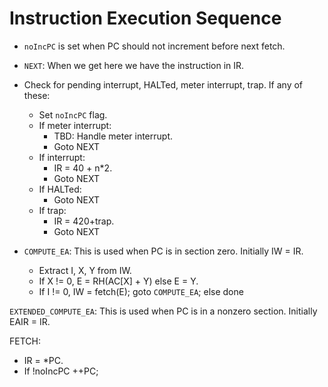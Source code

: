 # Instruction Execution Sequence

* `noIncPC` is set when PC should not increment before next fetch.


* `NEXT`:
When we get here we have the instruction in IR.

* Check for pending interrupt, HALTed, meter interrupt, trap. If any of these:
  * Set `noIncPC` flag.
  * If meter interrupt:
	* TBD: Handle meter interrupt.
	* Goto NEXT
  * If interrupt:
	* IR = 40 + n*2.
	* Goto NEXT
  * If HALTed:
	* Goto NEXT
  * If trap:
	* IR = 420+trap.
	* Goto NEXT


* `COMPUTE_EA`:
This is used when PC is in section zero.
Initially IW = IR.

  * Extract I, X, Y from IW.
  * If X != 0, E = RH(AC[X] + Y) else E = Y.
  * If I != 0, IW = fetch(E); goto `COMPUTE_EA`; else done


`EXTENDED_COMPUTE_EA`:
This is used when PC is in a nonzero section.
Initially EAIR = IR.




FETCH:
* IR = *PC.
* If !noIncPC ++PC;

